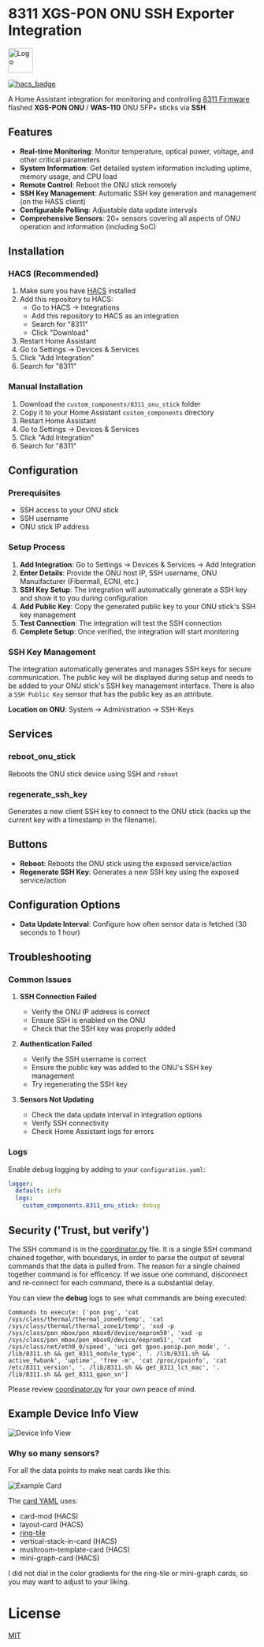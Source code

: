 # 8311 XGS-PON ONU SSH Exporter Integration
<img src="./assets/8311_green_light.png" alt="Logo" width="50"/>

[![hacs_badge](https://img.shields.io/badge/HACS-Custom-orange.svg)](https://github.com/custom-components/hacs)

A Home Assistant integration for monitoring and controlling [8311 Firmware](https://github.com/djGrrr/8311-was-110-firmware-builder) 
flashed __XGS-PON ONU__ / __WAS-110__ ONU SFP+ sticks via __SSH__.

## Features

- **Real-time Monitoring**: Monitor temperature, optical power, voltage, and other critical parameters
- **System Information**: Get detailed system information including uptime, memory usage, and CPU load
- **Remote Control**: Reboot the ONU stick remotely
- **SSH Key Management**: Automatic SSH key generation and management (on the HASS client)
- **Configurable Polling**: Adjustable data update intervals
- **Comprehensive Sensors**: 20+ sensors covering all aspects of ONU operation and information (including SoC)

## Installation

### HACS (Recommended)

1. Make sure you have [HACS](https://hacs.xyz/) installed
2. Add this repository to HACS:
   - Go to HACS → Integrations
   - Add this repository to HACS as an integration
   - Search for "8311"
   - Click "Download"
3. Restart Home Assistant
4. Go to Settings → Devices & Services
5. Click "Add Integration"
6. Search for "8311"

### Manual Installation

1. Download the `custom_components/8311_onu_stick` folder
2. Copy it to your Home Assistant `custom_components` directory
3. Restart Home Assistant
4. Go to Settings → Devices & Services
5. Click "Add Integration"
6. Search for "8311"

## Configuration

### Prerequisites

- SSH access to your ONU stick
- SSH username
- ONU stick IP address

### Setup Process

1. **Add Integration**: Go to Settings → Devices & Services → Add Integration
2. **Enter Details**: Provide the ONU host IP, SSH username, ONU Manuifacturer (Fibermall, ECNI, etc.)
3. **SSH Key Setup**: The integration will automatically generate a SSH key and show it to you during configuration
4. **Add Public Key**: Copy the generated public key to your ONU stick's SSH key management
5. **Test Connection**: The integration will test the SSH connection
6. **Complete Setup**: Once verified, the integration will start monitoring

### SSH Key Management

The integration automatically generates and manages SSH keys for secure communication. The public key will be displayed during setup and needs to be added to your ONU stick's SSH key management interface. There is also a `SSH Public Key` sensor that has the public key as an attribute.

**Location on ONU**: System → Administration → SSH-Keys

## Services

### reboot_onu_stick
Reboots the ONU stick device using SSH and `reboot`

### regenerate_ssh_key
Generates a new client SSH key to connect to the ONU stick (backs up the current key with a timestamp in the filename).

## Buttons

- **Reboot**: Reboots the ONU stick using the exposed service/action
- **Regenerate SSH Key**: Generates a new SSH key using the exposed service/action

## Configuration Options

- **Data Update Interval**: Configure how often sensor data is fetched (30 seconds to 1 hour)

## Troubleshooting

### Common Issues

1. **SSH Connection Failed**
   - Verify the ONU IP address is correct
   - Ensure SSH is enabled on the ONU
   - Check that the SSH key was properly added

2. **Authentication Failed**
   - Verify the SSH username is correct
   - Ensure the public key was added to the ONU's SSH key management
   - Try regenerating the SSH key

3. **Sensors Not Updating**
   - Check the data update interval in integration options
   - Verify SSH connectivity
   - Check Home Assistant logs for errors

### Logs

Enable debug logging by adding to your `configuration.yaml`:

```yaml
logger:
  default: info
  logs:
    custom_components.8311_onu_stick: debug
``` 

## Security ('Trust, but verify')
The SSH command is in the [coordinator.py](./custom_components/8311_onu_stick/coordinator.py) file. It is a single SSH command chained together, with boundarys, in order to parse the output of several commands that the data is pulled from. The reason for a single chained together command is for efficency. If we issue one command, disconnect and re-connect for each command, there is a substantial delay.

You can view the __debug__ logs to see what commands are being executed:
```log
Commands to execute: ['pon psg', 'cat /sys/class/thermal/thermal_zone0/temp', 'cat /sys/class/thermal/thermal_zone1/temp', 'xxd -p /sys/class/pon_mbox/pon_mbox0/device/eeprom50', 'xxd -p /sys/class/pon_mbox/pon_mbox0/device/eeprom51', 'cat /sys/class/net/eth0_0/speed', 'uci get gpon.ponip.pon_mode', '. /lib/8311.sh && get_8311_module_type', '. /lib/8311.sh && active_fwbank', 'uptime', 'free -m', 'cat /proc/cpuinfo', 'cat /etc/8311_version', '. /lib/8311.sh && get_8311_lct_mac', '. /lib/8311.sh && get_8311_gpon_sn']
```

Please review [coordinator.py](./custom_components/8311_onu_stick/coordinator.py) for your own peace of mind.

## Example Device Info View
![Device Info View](./assets/device-info.png)

### Why so many sensors?
For all the data points to make neat cards like this:

![Example Card](./assets/ring-tile_example.png)


The [card YAML](./examples/ring-tile.yaml) uses:
- card-mod (HACS)
- layout-card (HACS)
- [ring-tile](https://github.com/neponn/ring-tile-card)
- vertical-stack-in-card (HACS)
- mushroom-template-card (HACS)
- mini-graph-card (HACS)

I did not dial in the color gradients for the ring-tile or mini-graph cards, so you may want to adjust to your liking.

# License

[MIT](./LICENSE)